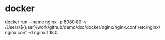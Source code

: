 
# docker
docker run --name nginx -p 8080:80 -v /Users/${user}/work/github/demo/doc/docker/nginx/nginx.conf:/etc/nginx/nginx.conf -d nginx:1.18.0
